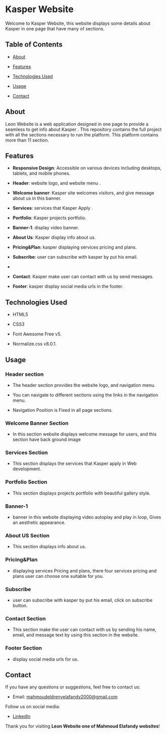 
# Kasper Website  

Welcome to Kasper Website, this website displays some details about Kasper in one page that have many of sections. 
## Table of Contents 

- [About](#about) 

- [Features](#features) 

- [Technologies Used](#technologies-used) 

- [Usage](#usage) 

- [Contact](#contact) 

## About 

Leon Website  is a web application designed in one page to provide a seamless to get info about Kasper . This repository contains the full project with all the sections necessary to run the platform. This platform contains more than 11 section.

## Features 

- **Responsive Design**: Accessible on various devices including desktops, tablets, and mobile phones.
  

- **Header**: website logo, and website menu .
  

- **Welcome banner**: Kasper site welcomes visitors, and give message about us in this banner.
  

- **Services**: services that Kasper Apply .
  

- **Portfolio**: Kasper projects portfolio.
  
  
- **Banner-1**: display video banner.
  

- **About Us**: Kasper display info about us.
  

- **Pricing&Plan**: kasper displaying services pricing and plans.

  
- **Subscribe**: user can subscribe with kasper by put his email.
- 

- **Contact**: Kasper make user can contact with us by send messages.
  

- **Footer**: kasper display social media urls in the footer.

## Technologies Used 

- HTML5 

- CSS3 

- Font Awesome Free v5. 

- Normalize.css v8.0.1.

## Usage 

### Header section  

- The header section provides the website logo, and navigation menu. 

- You can navigate to different sections using the links in the navigation menu.

- Navigation Position is Fixed in all page sections.

### Welcome Banner Section  

- In this section website displays welcome message for users, and this section have back ground image 

### Services Section  

- This section displays the services that Kasper apply in Web development. 

### Portfolio Section 

- This section displays projects portfolio with beautiful  gallery style.
### Banner-1 
- banner in this website displaying video autoplay and play in loop, Gives an aesthetic appearance.

### About US Section  

- This section displays info about us.


### Pricing&Plan 

- displaying services Pricing and plans, there four services pricing and plans user can choose one suitable for you.
### Subscribe 
- user can subscribe with kasper by put his email, click on subscribe button.
### Contact Section  

- This section make the user can contact with us by sending his name, email, and message text by using this section in the website. 

### Footer Section 
- display social media urls for us. 



## Contact 

If you have any questions or suggestions, feel free to contact us: 

- Email: [mahmoudeldrenyelafandy2000@gmail.com](mailto:mahmoudeldrenyelafandy2000@gmail.com) 

Follow us on social media: 

- [LinkedIn](https://www.linkedin.com/in/mahmoud-abd-el-halim-sw) 

 

Thank you for visiting **Leon Website one of Mahmoud Elafandy websites**! 

 

 

 

 

 

 

 

 

 

 

 

 

 

 

 

 

 

 

 

 

 

